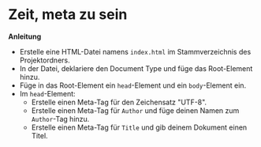# Zeit, meta zu sein

**Anleitung**
* Erstelle eine HTML-Datei namens `index.html` im Stammverzeichnis des Projektordners.
* In der Datei, deklariere den Document Type und füge das Root-Element hinzu.
* Füge in das Root-Element ein `head`-Element und ein `body`-Element ein.
* Im `head`-Element:
    * Erstelle einen Meta-Tag für den Zeichensatz "UTF-8".
    * Erstelle einen Meta-Tag für `Author` und füge deinen Namen zum `Author`-Tag hinzu.
    * Erstelle einen Meta-Tag für `Title` und gib deinem Dokument einen Titel.
